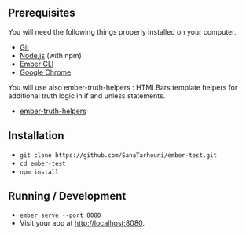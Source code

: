 
## Prerequisites

You will need the following things properly installed on your computer.

* [Git](https://git-scm.com/)
* [Node.js](https://nodejs.org/) (with npm)
* [Ember CLI](https://ember-cli.com/)
* [Google Chrome](https://google.com/chrome/)

You will use also ember-truth-helpers : HTMLBars template helpers for additional truth logic in if and unless statements.
* [ember-truth-helpers](https://www.npmjs.com/package/ember-truth-helpers)

## Installation

* `git clone https://github.com/SanaTarhouni/ember-test.git`
* `cd ember-test`
* `npm install`

## Running / Development


* `ember serve --port 8080`
* Visit your app at [http://localhost:8080](http://localhost:8080).



